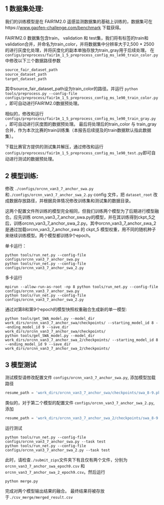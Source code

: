 ## 1 数据集处理:

我们的训练模型是在 FAIR1M2.0 遥感监测数据集的基础上训练的，数据集可在https://www.gaofen-challenge.com/benchmark 下载获得。

FAIR1M2.0 数据集包含train， validation 和 test集，我们将有标签的train和validation合并，并命名为train_color，并将数据集中分辨率大于2,500 * 2500 的进行灰度化处理，并将灰度化的副本单独存放为train_gray用于后续处理。
在
`configs/preprocess/fair1m_1_5_preprocess_config_ms_le90_train_color.py` 中修改以下三个数据路径参数
```python
source_fair_dataset_path
source_dataset_path
target_dataset_path
```
其中source_fair_dataset_path设为train_color的路径。并运行
`python tools/preprocess.py --config-file configs/preprocess/fair1m_1_5_preprocess_config_ms_le90_train_color.py`，即可自动进行FAIR1M2.0数据预处理。

相似的，修改和运行`configs/preprocess/fair1m_1_5_preprocess_config_ms_le90_train_gray.py`，即可自动进行灰度图的数据预处理。
最后将处理后的train_color 与 train_gray 合并，作为本次比赛的train训练集（本报告后续提及的train数据默认指此数据集）。

下载比赛官方提供的测试集并解压，通过修改和运行`configs/preprocess/fair1m_1_5_preprocess_config_ms_le90_test.py`即可自动进行测试的数据预处理。

## 2 模型训练:

修改 `./configs/orcnn_van3_7_anchor_swa.py` 和`./configs/orcnn_van3_7_anchor_swa_2.py` config 文件，把 `dataset_root` 改成数据存放路径，并根据具体情况修改训练集和测试集的数据目录。

这两个配置文件所训练的模型完全相同，但我们训练两个模型为了后期进行模型融合。应先训练 orcnn_van3_7_anchor_swa.py的模型，并在其训练得到ckpt_5之后，训练orcnn_van3_7_anchor_swa_2.py。其中orcnn_van3_7_anchor_swa_2是通过加载orcnn_van3_7_anchor_swa 的 ckpt_5 模型权重，用不同的随机种子来继续训练模型。两个模型都训练9个epoch。

单卡运行：
```shell
python tools/run_net.py --config-file configs/orcnn_van3_7_anchor_swa.py
python tools/run_net.py --config-file configs/orcnn_van3_7_anchor_swa_2.py
```

多卡运行
```shell
mpirun --allow-run-as-root -np 8 python tools/run_net.py --config-file configs/orcnn_van3_7_anchor_swa.py
python tools/run_net.py --config-file configs/orcnn_van3_7_anchor_swa_2.py
```


通过对第8和第9个epoch的模型快照权重融合生成新的单一模型:
```shell
python tools/get_SWA_model.py --model_dir work_dirs/orcnn_van3_7_anchor_swa/checkpoints/ --starting_model_id 8 --ending_model_id 9 --save_dir work_dirs/orcnn_van3_7_anchor_swa/checkpoints/
python tools/get_SWA_model.py --model_dir work_dirs/orcnn_van3_7_anchor_swa_2/checkpoints/ --starting_model_id 8 --ending_model_id 9 --save_dir work_dirs/orcnn_van3_7_anchor_swa_2/checkpoints/
```

## 3 模型测试
测试模型请修改配置文件 `configs/orcnn_van3_7_anchor_swa.py`, 添加模型加载路径 

```python
resume_path = 'work_dirs/orcnn_van3_7_anchor_swa/checkpoints/swa_8-9.pkl'
```

类似的，对于第二个模型的配置文件 `configs/orcnn_van3_7_anchor_swa_2.py`, 添加  

```python
resume_path = 'work_dirs/orcnn_van3_7_anchor_swa_2/checkpoints/swa_8-9.pkl'
```

运行测试 
```shell
python tools/run_net.py --config-file configs/orcnn_van3_7_anchor_swa.py --task test
python tools/run_net.py --config-file configs/orcnn_van3_7_anchor_swa_2.py --task test
```
此时，请检查`./submit_zips`文件夹下有且仅有两个文件，分别为`orcnn_van3_7_anchor_swa_epoch9.csv` 和 `orcnn_van3_7_anchor_swa_2_epoch9.csv`。然后运行
```shell
python merge.py
```
完成对两个模型输出结果的融合。
最终结果将被存放于`./csv_merge/merged_result.csv`